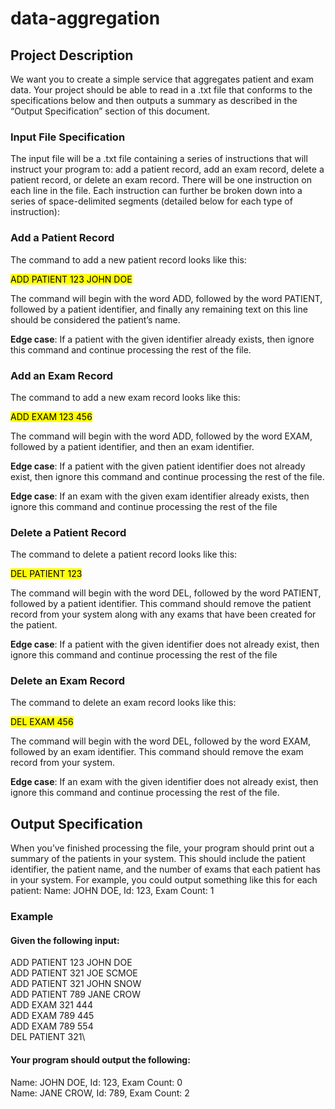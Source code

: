 # data-aggregation

## Project Description
We want you to create a simple service that aggregates patient and exam data. Your project
should be able to read in a .txt file that conforms to the specifications below and then outputs a
summary as described in the “Output Specification” section of this document.


### Input File Specification
The input file will be a .txt file containing a series of instructions that will instruct your program to:
add a patient record, add an exam record, delete a patient record, or delete an exam record.
There will be one instruction on each line in the file. Each instruction can further be broken down
into a series of space-delimited segments (detailed below for each type of instruction):

### Add a Patient Record
The command to add a new patient record looks like this:

<mark>ADD PATIENT 123 JOHN DOE</mark>

The command will begin with the word ADD, followed by the word PATIENT, followed by a
patient identifier, and finally any remaining text on this line should be considered the patient’s
name.

**Edge case**: If a patient with the given identifier already exists, then ignore this command
and continue processing the rest of the file.

### Add an Exam Record
The command to add a new exam record looks like this:

<mark>ADD EXAM 123 456</mark>

The command will begin with the word ADD, followed by the word EXAM, followed by a patient
identifier, and then an exam identifier.

**Edge case**: If a patient with the given patient identifier does not already exist, then ignore
this command and continue processing the rest of the file.

**Edge case**: If an exam with the given exam identifier already exists, then ignore this
command and continue processing the rest of the file

### Delete a Patient Record
The command to delete a patient record looks like this:

<mark>DEL PATIENT 123</mark>

The command will begin with the word DEL, followed by the word PATIENT, followed by a
patient identifier. This command should remove the patient record from your system along with
any exams that have been created for the patient.

**Edge case**: If a patient with the given identifier does not already exist, then ignore
this command and continue processing the rest of the file

### Delete an Exam Record

The command to delete an exam record looks like this:

<mark>DEL EXAM 456</mark>

The command will begin with the word DEL, followed by the word EXAM, followed by an exam
identifier. This command should remove the exam record from your system.

**Edge case**: If an exam with the given identifier does not already exist, then ignore
this command and continue processing the rest of the file.

## Output Specification
When you’ve finished processing the file, your program should print out a summary of the
patients in your system. This should include the patient identifier, the patient name, and the
number of exams that each patient has in your system. For example, you could output
something like this for each patient:
Name: JOHN DOE, Id: 123, Exam Count: 1

### Example
#### Given the following input:

ADD PATIENT 123 JOHN DOE\
ADD PATIENT 321 JOE SCMOE\
ADD PATIENT 321 JOHN SNOW\
ADD PATIENT 789 JANE CROW\
ADD EXAM 321 444\
ADD EXAM 789 445\
ADD EXAM 789 554\
DEL PATIENT 321\

#### Your program should output the following:

Name: JOHN DOE, Id: 123, Exam Count: 0\
Name: JANE CROW, Id: 789, Exam Count: 2